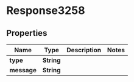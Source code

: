 
# Response3258

## Properties
Name | Type | Description | Notes
------------ | ------------- | ------------- | -------------
**type** | **String** |  | 
**message** | **String** |  | 



